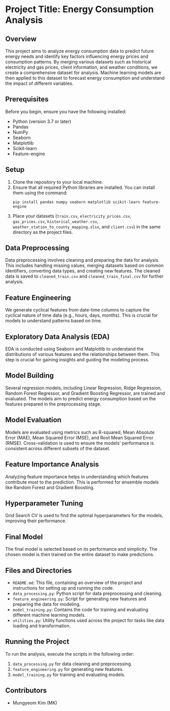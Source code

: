 # Project Title: Energy Consumption Analysis

## Overview
This project aims to analyze energy consumption data to predict future energy needs and identify key factors influencing energy prices and consumption patterns. By merging various datasets such as historical electricity and gas prices, client information, and weather conditions, we create a comprehensive dataset for analysis. Machine learning models are then applied to this dataset to forecast energy consumption and understand the impact of different variables.

## Prerequisites
Before you begin, ensure you have the following installed:
- Python (version 3.7 or later)
- Pandas
- NumPy
- Seaborn
- Matplotlib
- Scikit-learn
- Feature-engine

## Setup
1. Clone the repository to your local machine.
2. Ensure that all required Python libraries are installed. You can install them using the command:
    ```
    pip install pandas numpy seaborn matplotlib scikit-learn feature-engine
    ```
3. Place your datasets (`train.csv`, `electricity_prices.csv`, `gas_prices.csv`, `historical_weather.csv`, `weather_station_to_county_mapping.xlsx`, and `client.csv`) in the same directory as the project files.

## Data Preprocessing
Data preprocessing involves cleaning and preparing the data for analysis. This includes handling missing values, merging datasets based on common identifiers, converting data types, and creating new features. The cleaned data is saved to `cleaned_train.csv` and `cleaned_train_final.csv` for further analysis.

## Feature Engineering
We generate cyclical features from date-time columns to capture the cyclical nature of time data (e.g., hours, days, months). This is crucial for models to understand patterns based on time.

## Exploratory Data Analysis (EDA)
EDA is conducted using Seaborn and Matplotlib to understand the distributions of various features and the relationships between them. This step is crucial for gaining insights and guiding the modeling process.

## Model Building
Several regression models, including Linear Regression, Ridge Regression, Random Forest Regressor, and Gradient Boosting Regressor, are trained and evaluated. The models aim to predict energy consumption based on the features prepared in the preprocessing stage.

## Model Evaluation
Models are evaluated using metrics such as R-squared, Mean Absolute Error (MAE), Mean Squared Error (MSE), and Root Mean Squared Error (RMSE). Cross-validation is used to ensure the models' performance is consistent across different subsets of the dataset.

## Feature Importance Analysis
Analyzing feature importance helps in understanding which features contribute most to the prediction. This is performed for ensemble models like Random Forest and Gradient Boosting.

## Hyperparameter Tuning
Grid Search CV is used to find the optimal hyperparameters for the models, improving their performance.

## Final Model
The final model is selected based on its performance and simplicity. The chosen model is then trained on the entire dataset to make predictions.

## Files and Directories
- `README.md`: This file, containing an overview of the project and instructions for setting up and running the code.
- `data_processing.py`: Python script for data preprocessing and cleaning.
- `feature_engineering.py`: Script for generating new features and preparing the data for modeling.
- `model_training.py`: Contains the code for training and evaluating different machine learning models.
- `utilities.py`: Utility functions used across the project for tasks like data loading and transformation.

## Running the Project
To run the analysis, execute the scripts in the following order:
1. `data_processing.py` for data cleaning and preprocessing.
2. `feature_engineering.py` for generating new features.
3. `model_training.py` for training and evaluating models.

## Contributors
- Mungyeom Kim (MK)


